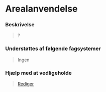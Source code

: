 # Arealanvendelse

### Beskrivelse

> ?

### Understøttes af følgende fagsystemer

> Ingen

### Hjælp med at vedligeholde

> [Rediger](https://github.com/FMDatahub/Portal/blob/main/docs/Moduler/Arealforvaltning/Arealanvendelse.md)
